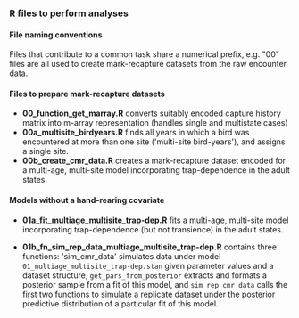 ### R files to perform analyses

#### File naming conventions
Files that contribute to a common task share a numerical prefix, e.g. "00" files are all used to create mark-recapture datasets from the raw encounter data.

#### Files to prepare mark-recapture datasets
- **00_function_get_marray.R** converts suitably encoded capture history matrix into m-array representation (handles single and multistate cases)
- **00a_multisite_birdyears.R** finds all years in which a bird was encountered at more than one site ('multi-site bird-years'), and assigns a single site.
- **00b_create_cmr_data.R** creates a mark-recapture dataset encoded for a multi-age, multi-site model incorporating trap-dependence in the adult states.

#### Models without a hand-rearing covariate

- **01a_fit_multiage_multisite_trap-dep.R** fits a multi-age, multi-site model incorporating trap-dependence (but not transience) in the 
adult states.

- **01b_fn_sim_rep_data_multiage_multisite_trap-dep.R** contains three functions: 'sim_cmr_data' simulates data under model `01_multiage_multisite_trap-dep.stan` given parameter values and a dataset structure, `get_pars_from_posterior` extracts and formats a posterior sample from a fit of this model, and `sim_rep_cmr_data` calls the first two functions to simulate a replicate dataset under the posterior predictive distribution of a particular fit of this model.
